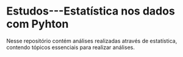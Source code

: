 # Estudos---Estatística nos dados com Pyhton 

Nesse repositório contém análises realizadas através de estatística, contendo tópicos essenciais para realizar análises.
